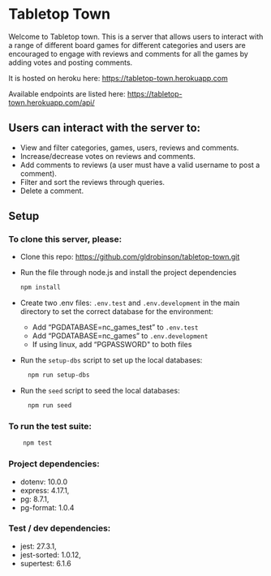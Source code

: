 # Tabletop Town

Welcome to Tabletop town. This is a server that allows users to interact with a range of different board games for different categories and users are encouraged to engage with reviews and comments for all the games by adding votes and posting comments.

It is hosted on heroku here: https://tabletop-town.herokuapp.com

Available endpoints are listed here: https://tabletop-town.herokuapp.com/api/

## Users can interact with the server to:

- View and filter categories, games, users, reviews and comments.
- Increase/decrease votes on reviews and comments.
- Add comments to reviews (a user must have a valid username to post a comment).
- Filter and sort the reviews through queries.
- Delete a comment.

## Setup

### To clone this server, please:

- Clone this repo: https://github.com/gldrobinson/tabletop-town.git
- Run the file through node.js and install the project dependencies

  ```sh
  npm install
  ```

- Create two .env files: `.env.test` and `.env.development` in the main directory to set the correct database for the environment:

  - Add “PGDATABASE=nc_games_test” to `.env.test`
  - Add “PGDATABASE=nc_games” to `.env.development`
  - If using linux, add “PGPASSWORD" to both files

- Run the `setup-dbs` script to set up the local databases:

  ```sh
    npm run setup-dbs
  ```

- Run the `seed` script to seed the local databases:
  ```sh
    npm run seed
  ```

### To run the test suite:

```sh
    npm test
```

### Project dependencies:

- dotenv: 10.0.0
- express: 4.17.1,
- pg: 8.7.1,
- pg-format: 1.0.4

### Test / dev dependencies:

- jest: 27.3.1,
- jest-sorted: 1.0.12,
- supertest: 6.1.6
